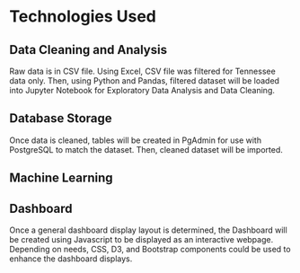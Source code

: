 # Technologies Used
## Data Cleaning and Analysis
Raw data is in CSV file.  Using Excel, CSV file was filtered for Tennessee data only.  Then, using Python and Pandas, filtered dataset will be loaded into Jupyter Notebook for Exploratory Data Analysis and Data Cleaning.

## Database Storage
Once data is cleaned, tables will be created in PgAdmin for use with PostgreSQL to match the dataset.  Then, cleaned dataset will be imported.

## Machine Learning


## Dashboard
Once a general dashboard display layout is determined, the Dashboard will be created using Javascript to be displayed as an interactive webpage.  Depending on needs, CSS, D3, and Bootstrap components could be used to enhance the dashboard displays.